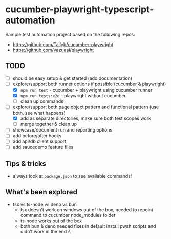 # cucumber-playwright-typescript-automation

Sample test automation project based on the following repos:

- <https://github.com/Tallyb/cucumber-playwright>
- <https://github.com/vazuaai/playwright>

## TODO

- [ ] should be easy setup & get started (add documentation)
- [ ] explore/support both runner options if possible (cucumber & playwright)
  - [x] `npm run test` - cucumber + playwright using cucumber runner
  - [x] `npm run tests:e2e` - playwright without cucumber
  - [ ] clean up commands
- [ ] explore/support both page object pattern and functional pattern (use both, see what happens)
  - [x] add as separate directories, make sure both test scopes work
  - [ ] merge together & clean up
- [ ] showcase/document run and reporting options
- [ ] add before/after hooks
- [ ] add api/db client support
- [ ] add saucedemo feature files

## Tips & tricks

- always look at `package.json` to see available commands!

## What's been explored

- tsx vs ts-node vs deno vs bun
  - tsx doesn't work on windows out of the box, needed to repoint command to cucumber node_modules folder
  - ts-node works out of the box
  - both bun & deno needed fixes in default install pwsh scripts and didn't work in the end :\
